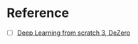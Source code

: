 
# Reference
- [ ] [Deep Learning from scratch 3, DeZero](https://github.com/oreilly-japan/deep-learning-from-scratch-3)